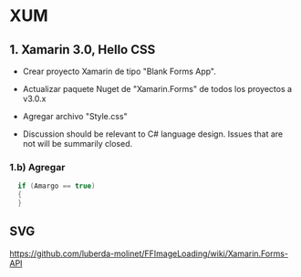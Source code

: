 # XUM

## 1. Xamarin 3.0, Hello CSS

- Crear proyecto Xamarin de tipo "Blank Forms App".
- Actualizar paquete Nuget de "Xamarin.Forms" de todos los proyectos a v3.0.x
- Agregar archivo "Style.css"




- Discussion should be relevant to C# language design. Issues that are not will be summarily closed.

### 1.b) Agregar 
```csharp
  if (Amargo == true)
  {
  }
```


## SVG

https://github.com/luberda-molinet/FFImageLoading/wiki/Xamarin.Forms-API
